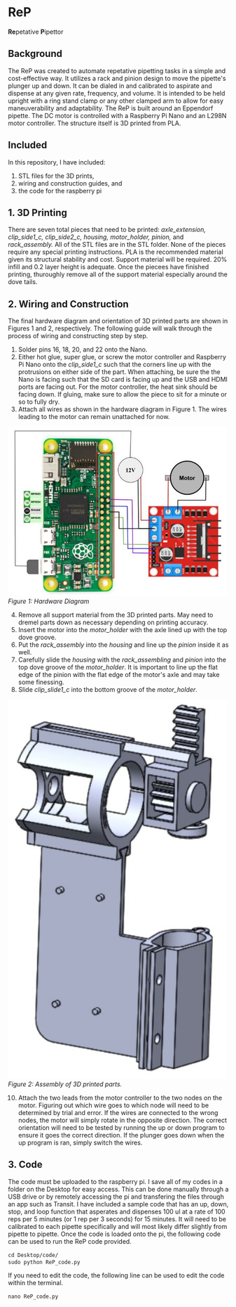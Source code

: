 # ReP
**Re**petative **P**ipettor

## Background
The ReP was created to automate repetative pipetting tasks in a simple and cost-effective way. It utilizes a rack and pinion design to move the pipette's plunger up and down. It can be dialed in and calibrated to aspirate and dispense at any given rate, frequency, and volume. It is intended to be held upright with a ring stand clamp or any other clamped arm to allow for easy maneuverability and adaptability. The ReP is built around an Eppendorf pipette. The DC motor is controlled with a Raspberry Pi Nano and an L298N motor controller. The structure itself is 3D printed from PLA.

## Included
In this repository, I have included:
1. STL files for the 3D prints,
2. wiring and construction guides, and
3. the code for the raspberry pi

## 1. 3D Printing
There are seven total pieces that need to be printed: *axle_extension, clip_side1_c, clip_side2_c, housing, motor_holder, pinion,* and *rack_assembly.* All of the STL files are in the STL folder. None of the pieces require any special printing instructions. PLA is the recommended material given its structural stability and cost. Support material will be required. 20% infill and 0.2 layer height is adequate. Once the piecees have finished printing, thuroughly remove all of the support material especially around the dove tails. 

## 2. Wiring and Construction
The final hardware diagram and orientation of 3D printed parts are shown in Figures 1 and 2, respectively. The following guide will walk through the process of wiring and constructing step by step.

1. Solder pins 16, 18, 20, and 22 onto the Nano.
2. Either hot glue, super glue, or screw the motor controller and Raspberry Pi Nano onto the *clip_side1_c* such that the corners line up with the protrusions on either side of the part. When attaching, be sure the the Nano is facing such that the SD card is facing up and the USB and HDMI ports are facing out. For the motor controller, the heat sink should be facing down. If gluing, make sure to allow the piece to sit for a minute or so to fully dry.
3. Attach all wires as shown in the hardware diagram in Figure 1. The wires leading to the motor can remain unattached for now.

<img src="/readme_images/ReP_circuit.jpg" width="500"/>\
*Figure 1: Hardware Diagram*

4. Remove all support material from the 3D printed parts. May need to dremel parts down as necessary depending on printing accuracy.
5. Insert the motor into the *motor_holder* with the axle lined up with the top dove groove.
6. Put the *rack_assembly* into the *housing* and line up the *pinion* inside it as well.
7. Carefully slide the *housing* with the *rack_assembling* and *pinion* into the top dove groove of the *motor_holder*. It is important to line up the flat edge of the pinion with the flat edge of the motor's axle and may take some finessing.
8. Slide *clip_slide1_c* into the bottom groove of the *motor_holder*.

<img src="https://github.com/emmakn/ReP/blob/main/readme_images/assembly.JPG" width="500"/>\
*Figure 2: Assembly of 3D printed parts.*

10. Attach the two leads from the motor controller to the two nodes on the motor. Figuring out which wire goes to which node will need to be determined by trial and error. If the wires are connected to the wrong nodes, the motor will simply rotate in the opposite direction. The correct orientation will need to be tested by running the up or down program to ensure it goes the correct direction. If the plunger goes down when the up program is ran, simply switch the wires.

## 3. Code
The code must be uploaded to the raspberry pi. I save all of my codes in a folder on the Desktop for easy access. This can be done manually through a USB drive or by remotely accessing the pi and transfering the files through an app such as Transit. I have included a sample code that has an up, down, stop, and loop function that asperates and dispenses 100 ul at a rate of 100 reps per 5 minutes (or 1 rep per 3 seconds) for 15 minutes. It will need to be calibrated to each pipette specifically and will most likely differ slightly from pipette to pipette. Once the code is loaded onto the pi, the following code can be used to run the ReP code provided. 
~~~
cd Desktop/code/
sudo python ReP_code.py
~~~
If you need to edit the code, the following line can be used to edit the code within the terminal.
~~~
nano ReP_code.py
~~~

